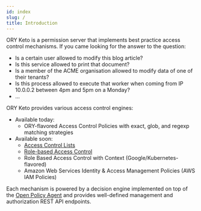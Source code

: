 ```yaml
---
id: index
slug: /
title: Introduction
---
```


ORY Keto is a permission server that implements best practice access control
mechanisms. If you came looking for the answer to the question:

- Is a certain user allowed to modify this blog article?
- Is this service allowed to print that document?
- Is a member of the ACME organisation allowed to modify data of one of their
  tenants?
- Is this process allowed to execute that worker when coming from IP 10.0.0.2
  between 4pm and 5pm on a Monday?
- ...

ORY Keto provides various access control engines:

- Available today:
  - ORY-flavored Access Control Policies with exact, glob, and regexp matching
    strategies
- Available soon:
  - [Access Control Lists](https://en.wikipedia.org/wiki/Access_control_list)
  - [Role-based Access Control](https://en.wikipedia.org/wiki/Role-based_access_control)
  - Role Based Access Control with Context (Google/Kubernetes-flavored)
  - Amazon Web Services Identity & Access Management Policies (AWS IAM Policies)

Each mechanism is powered by a decision engine implemented on top of the
[Open Policy Agent](https://www.openpolicyagent.org/) and provides well-defined
management and authorization REST API endpoints.
